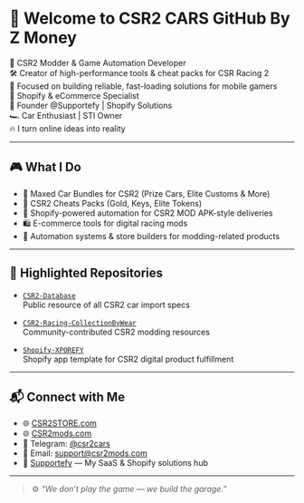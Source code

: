 # 👋 Welcome to CSR2 CARS GitHub By Z Money

🚗 CSR2 Modder & Game Automation Developer  
🛠️ Creator of high-performance tools & cheat packs for CSR Racing 2  
🧠 Focused on building reliable, fast-loading solutions for mobile gamers  
🚀 Shopify & eCommerce Specialist  
🛒 Founder @Supportefy | Shopify Solutions  
🏎️ Car Enthusiast | STI Owner  
🔥 I turn online ideas into reality

---

## 🎮 What I Do

- 🔧 Maxed Car Bundles for CSR2 (Prize Cars, Elite Customs & More)  
- 🧰 CSR2 Cheats Packs (Gold, Keys, Elite Tokens)  
- 🤖 Shopify-powered automation for CSR2 MOD APK-style deliveries  
- 🛍️ E-commerce tools for digital racing mods  
- 🧪 Automation systems & store builders for modding-related products  

---

## 📂 Highlighted Repositories

- [`CSR2-Database`](https://github.com/CSR2CARS/CSR2-DataBase)  
  Public resource of all CSR2 car import specs

- [`CSR2-Racing-CollectionByWear`](https://github.com/CSR2CARS/CSR2-Racing-CollectionByWear)  
  Community-contributed CSR2 modding resources

- [`Shopify-XPOREFY`](https://github.com/CSR2CARS/Shopify-XPOREFY)  
  Shopify app template for CSR2 digital product fulfillment

---

## 📬 Connect with Me

- 🌐 [CSR2STORE.com](https://csr2store.com)
- 🌐 [CSR2mods.com](https://csr2mods.com)
- 💬 Telegram: [@csr2cars](https://t.me/csr2cars)  
- 📩 Email: [support@csr2mods.com](mailto:support@csr2mods.com)  
- 🧠 [Supportefy](https://supportefy.com) — My SaaS & Shopify solutions hub  

---

> ⚙️ *“We don’t play the game — we build the garage.”*
